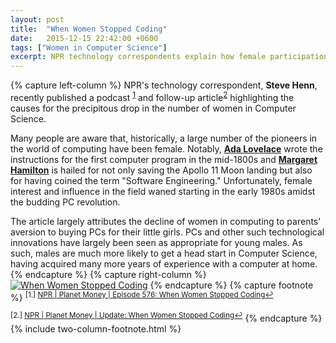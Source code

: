 ```yaml
---
layout: post
title:  "When Women Stopped Coding"
date:   2015-12-15 22:42:00 +0600
tags: ["Women in Computer Science"]
excerpt: NPR technology correspondents explain how female participation in Computer Science has dipped since the mid 1980s
---
```

{% capture left-column %}
NPR's technology correspondent, <strong>Steve Henn</strong>, recently published a podcast <sup><a href="#footnote-1" id="reference-1">1</a></sup> and follow-up article<sup><a href="#footnote-2" id="reference-2">2</a></sup> highlighting the causes for the precipitous drop in the number of women in Computer Science.

Many people are aware that, historically, a large number of the pioneers in the world of computing have been female.  Notably, <strong><a href="https://en.wikipedia.org/wiki/Ada_Lovelace" title="Ada Lovelace - Wikipedia, the free encyclopedia">Ada Lovelace</a></strong> wrote the instructions for the first computer program in the mid-1800s and <strong><a href="https://en.wikipedia.org/wiki/Margaret_Hamilton_(scientist)" title="Margaret Hamilton (scientist) - Wikipedia, the free encyclopedia">Margaret Hamilton</a></strong> is hailed for not only saving the Apollo 11 Moon landing but also for having coined the term "Software Engineering."  Unfortunately, female interest and influence in the field waned starting in the early 1980s amidst the budding PC revolution.

The article largely attributes the decline of women in computing to parents' aversion to buying PCs for their little girls.  PCs and other such technological innovations have largely been seen as appropriate for young males.  As such, males are much more likely to get a head start in Computer Science, having acquired many more years of experience with a computer at home.
{% endcapture %}
{% capture right-column %}
<a href="http://static.colestock.com/images/when-women-stopped-coding-540x540.jpg"><img class="img-responsive img-thumbnail" src="http://static.colestock.com/images/when-women-stopped-coding-540x540.jpg" alt="When Women Stopped Coding" title="When Women Stopped Coding" /></a>
{% endcapture %}
{% capture footnote %}
<sup id="footnote-1">[1.] <a href="http://www.npr.org/sections/money/2014/10/17/356944145/episode-576-when-women-stopped-coding" title="When Women Stopped Coding : Planet Money : NPR">NPR | Planet Money | Episode 576: When Women Stopped Coding</a><a href="#reference-1" title="Go to footnote in the text.">&#8617;</a></sup>

<sup id="footnote-2">[2.] <a href="http://www.npr.org/sections/money/2014/10/21/357629765/when-women-stopped-coding" title="When Women Stopped Coding : Planet Money : NPR">NPR | Planet Money | Update: When Women Stopped Coding</a><a href="#reference-2" title="Go to footnote in the text.">&#8617;</a></sup>
{% endcapture %}
{% include two-column-footnote.html %}